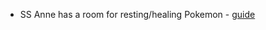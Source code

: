 - SS Anne has a room for resting/healing Pokemon - [guide](https://guidestrats.com/pokemon-frlg-walkthrough-part-6/)